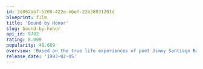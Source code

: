 ```yaml
---
id: 2d062ab7-5208-422e-b6ef-22b38031201d
blueprint: film
title: 'Bound by Honor'
slug: bound-by-honor
api_id: 9702
rating: 8.099
popularity: 48.669
overview: 'Based on the true life experiences of poet Jimmy Santiago Baca, the film focuses on half-brothers Paco and Cruz, and their bi-racial cousin Miklo. It opens in 1972, as the three are members of an East L.A. gang known as the "Vatos Locos", and the story focuses on how a violent crime and the influence of narcotics alter their lives. Miklo is incarcerated and sent to San Quentin, where he makes a "home" for himself. Cruz becomes an exceptional artist, but a heroin addiction overcomes him with tragic results. Paco becomes a cop and an enemy to his "carnal", Miklo.'
release_date: '1993-02-05'
---
```


